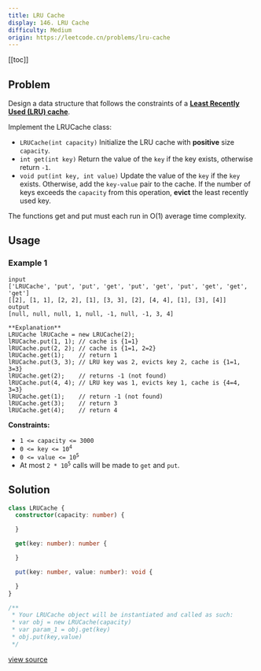 ```yaml
---
title: LRU Cache
display: 146. LRU Cache
difficulty: Medium
origin: https://leetcode.cn/problems/lru-cache
---
```


[[toc]]

## Problem

Design a data structure that follows the constraints of a **<a href="https://en.wikipedia.org/wiki/Cache_replacement_policies#LRU" target="_blank">Least Recently Used (LRU) cache</a>**.

Implement the LRUCache class:

- <code>LRUCache(int capacity)</code> Initialize the LRU cache with **positive** size <code>capacity</code>.
- <code>int get(int key)</code> Return the value of the <code>key</code> if the key exists, otherwise return <code>-1</code>.
- <code>void put(int key, int value)</code> Update the value of the <code>key</code> if the <code>key</code> exists. Otherwise, add the <code>key-value</code> pair to the cache. If the number of keys exceeds the <code>capacity</code> from this operation, **evict** the least recently used key.

The functions get and put must each run in O(1) average time complexity.

## Usage

### Example 1

```
input
['LRUCache', 'put', 'put', 'get', 'put', 'get', 'put', 'get', 'get', 'get']
[[2], [1, 1], [2, 2], [1], [3, 3], [2], [4, 4], [1], [3], [4]]
output
[null, null, null, 1, null, -1, null, -1, 3, 4]

**Explanation**
LRUCache lRUCache = new LRUCache(2);
lRUCache.put(1, 1); // cache is {1=1}
lRUCache.put(2, 2); // cache is {1=1, 2=2}
lRUCache.get(1);    // return 1
lRUCache.put(3, 3); // LRU key was 2, evicts key 2, cache is {1=1, 3=3}
lRUCache.get(2);    // returns -1 (not found)
lRUCache.put(4, 4); // LRU key was 1, evicts key 1, cache is {4=4, 3=3}
lRUCache.get(1);    // return -1 (not found)
lRUCache.get(3);    // return 3
lRUCache.get(4);    // return 4
```


**Constraints:**

- <code>1 &lt;= capacity &lt;= 3000</code>
- <code>0 &lt;= key &lt;= 10<sup>4</sup></code>
- <code>0 &lt;= value &lt;= 10<sup>5</sup></code>
- At most <code>2 * 10<sup>5</sup></code> calls will be made to <code>get</code> and <code>put</code>.


## Solution

```ts
class LRUCache {
  constructor(capacity: number) {

  }

  get(key: number): number {

  }

  put(key: number, value: number): void {

  }
}

/**
 * Your LRUCache object will be instantiated and called as such:
 * var obj = new LRUCache(capacity)
 * var param_1 = obj.get(key)
 * obj.put(key,value)
 */
```

[view source](https://leetcode.cn/problems/lru-cache)

